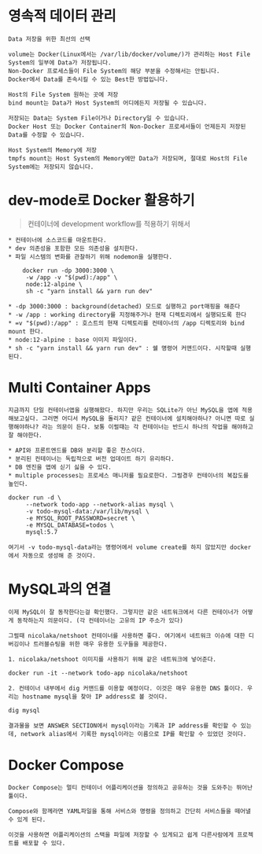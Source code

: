 # 영속적 데이터 관리

    Data 저장을 위한 최선의 선택

    volume는 Docker(Linux에서는 /var/lib/docker/volume/)가 관리하는 Host File System의 일부에 Data가 저장됩니다.
    Non-Docker 프로세스들이 File System의 해당 부분을 수정해서는 안됩니다.
    Docker에서 Data를 존속시킬 수 있는 Best한 방법입니다.

    Host의 File System 원하는 곳에 저장
    bind mount는 Data가 Host System의 어디에든지 저장될 수 있습니다.
    
    저장되는 Data는 System File이거나 Directory일 수 있습니다.
    Docker Host 또는 Docker Container의 Non-Docker 프로세서들이 언제든지 저장된 Data를 수정할 수 있습니다.

    Host System의 Memory에 저장
    tmpfs mount는 Host System의 Memory에만 Data가 저장되며, 절대로 Host의 File System에는 저장되지 않습니다.

# dev-mode로 Docker 활용하기

> 컨테이너에 development workflow를 적용하기 위해서

    * 컨테이너에 소스코드를 마운트한다.
    * dev 의존성을 포함한 모든 의존성을 설치한다.
    * 파일 시스템의 변화를 관찰하기 위해 nodemon을 실행한다.

```shell
    docker run -dp 3000:3000 \
     -w /app -v "$(pwd):/app" \
     node:12-alpine \
     sh -c "yarn install && yarn run dev"
```

    * -dp 3000:3000 : background(detached) 모드로 실행하고 port매핑을 해준다
    * -w /app : working directory를 지정해주거나 현재 디렉토리에서 실행되도록 한다
    * =v "$(pwd):/app" : 호스트의 현재 디렉토리를 컨테이너의 /app 디렉토리와 bind mount 한다. 
    * node:12-alpine : base 이미지 파일이다.
    * sh -c "yarn install && yarn run dev" : 쉘 명령어 커맨드이다. 시작할때 실행된다.
  

# Multi Container Apps

    지금까지 단일 컨테이너앱을 실행해왔다. 하지만 우리는 SQLite가 아닌 MySQL을 앱에 적용해보고싶다. 그러면 어디서 MySQL을 돌리지? 같은 컨테이너에 설치해야하나? 아니면 따로 실행해야하나? 라는 의문이 든다. 보통 이럴때는 각 컨테이너는 반드시 하나의 작업을 해야하고 잘 해야한다.

    * API와 프론트엔드를 DB와 분리할 좋은 찬스이다.
    * 분리된 컨테이너는 독립적으로 버전 업데이트 하기 유리하다.
    * DB 엔진을 앱에 싣기 싫을 수 있다.
    * multiple processes는 프로세스 매니저를 필요로한다. 그럴경우 컨테이너의 복잡도를 높인다.

```shell
docker run -d \
     --network todo-app --network-alias mysql \
     -v todo-mysql-data:/var/lib/mysql \
     -e MYSQL_ROOT_PASSWORD=secret \
     -e MYSQL_DATABASE=todos \
     mysql:5.7
```

    여기서 -v todo-mysql-data라는 명령어에서 volume create를 하지 않았지만 docker에서 자동으로 생성해 준 것이다.


# MySQL과의 연결

    이제 MySQL이 잘 동작한다는걸 확인했다. 그렇지만 같은 네트워크에서 다른 컨테이너가 어떻게 동작하는지 의문이다. (각 컨테이너는 고유의 IP 주소가 있다)

    그럴때 nicolaka/netshoot 컨테이너를 사용하면 좋다. 여기에서 네트워크 이슈에 대한 디버깅이나 트러블슈팅을 위한 매우 유용한 도구들을 제공한다.

    1. nicolaka/netshoot 이미지를 사용하기 위해 같은 네트워크에 넣어준다.

    docker run -it --network todo-app nicolaka/netshoot

    2. 컨테이너 내부에서 dig 커맨드를 이용할 예정이다. 이것은 매우 유용한 DNS 툴이다. 우리는 hostname mysql을 찾아 IP address로 볼 것이다.

    dig mysql

    결과물을 보면 ANSWER SECTION에서 mysql이라는 기록과 IP address를 확인할 수 있는데, network alias에서 기록한 mysql이라는 이름으로 IP를 확인할 수 있었던 것이다. 


# Docker Compose

    Docker Compose는 멀티 컨테이너 어플리케이션을 정의하고 공유하는 것을 도와주는 뛰어난 툴이다.

    Compose와 함께라면 YAML파일을 통해 서비스와 명령을 정의하고 간단히 서비스들을 떼어낼 수 있게 된다.

    이것을 사용하면 어플리케이션의 스택을 파일에 저장할 수 있게되고 쉽게 다른사람에게 프로젝트를 배포할 수 있다. 

